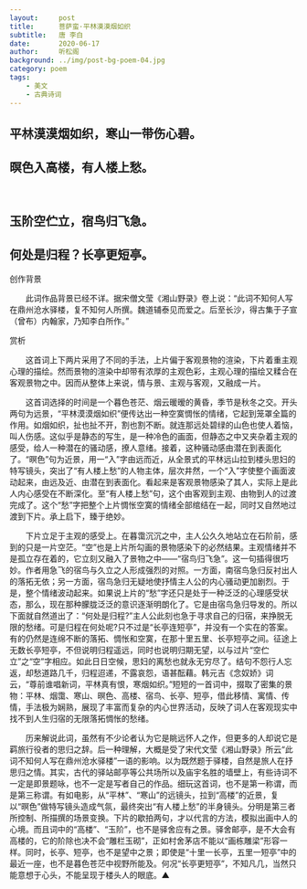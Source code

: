 ```yaml
---
layout:     post
title:      菩萨蛮·平林漠漠烟如织
subtitle:   唐 李白
date:       2020-06-17
author:     听松阁
background: ../img/post-bg-poem-04.jpg
category: poem
tags:
    - 美文
    - 古典诗词
---
```



## 平林漠漠烟如织，寒山一带伤心碧。
## 暝色入高楼，有人楼上愁。
&nbsp;
## 玉阶空伫立，宿鸟归飞急。
## 何处是归程？长亭更短亭。



创作背景

　　此词作品背景已经不详。据宋僧文莹《湘山野录》卷上说：“此词不知何人写在鼎州沧水驿楼，复不知何人所撰。魏道辅泰见而爱之。后至长沙，得古集于子宣（曾布）内翰家，乃知李白所作。”

 





赏析

　　这首词上下两片采用了不同的手法，上片偏于客观景物的渲染，下片着重主观心理的描绘。然而景物的渲染中却带有浓厚的主观色彩，主观心理的描绘又糅合在客观景物之中。因而从整体上来说，情与景、主观与客观，又融成一片。

　　这首词选择的时间是一个暮色苍茫、烟云暖暧的黄昏，季节是秋冬之交。开头两句为远景，“平林漠漠烟如织”便传达出一种空寞惆怅的情绪，它起到笼罩全篇的作用。如烟如织，扯也扯不开，割也割不断。就连那远处碧绿的山色也使人着恼，叫人伤感。这似乎是静态的写生，是一种冷色的画面，但静态之中又夹杂着主观的感受，给人一种潜在的骚动感，撩人意绪。接着，这种骚动感由潜在到表面化了。“暝色”句为近景，用一“入”字由远而近，从全景式的平林远山拉到楼头思妇的特写镜头，突出了“有人楼上愁”的人物主体，层次井然，一个“入”字使整个画面波动起来，由远及近、由潜在到表面化。看起来是客观景物感染了其人，实际上是此人内心感受在不断深化。至“有人楼上愁”句，这个由客观到主观、由物到人的过渡完成了。这个“愁”字把整个上片惆怅空寞的情绪全部绾结在一起，同时又自然地过渡到下片。承上启下，臻于绝妙。

　　下片立足于主观的感受上。在暮霭沉沉之中，主人公久久地站立在石阶前，感到的只是一片空茫。“空”也是上片所勾画的景物感染下的必然结果。主观情绪并不是孤立存在着的，它立刻又融入了景物之中——“宿鸟归飞急”。这一句插得很巧妙。作者用急飞的宿鸟与久立之人形成强烈的对照。一方面，南宿鸟急归反衬出人的落拓无依；另一方面，宿鸟急归无疑地使抒情主人公的内心骚动更加剧烈。于是，整个情绪波动起来。如果说上片的“愁”字还只是处于一种泛泛的心理感受状态，那么，现在那种朦胧泛泛的意识逐渐明朗化了。它是由宿鸟急归导发的。所以下面就自然道出了：“何处是归程?”主人公此刻也急于寻求自己的归宿，来挣脱无限的愁绪。可是归程在何处呢?只不过是“长亭连短亭”，并没有一个实在的答案。有的仍然是连绵不断的落拓、惆怅和空寞，在那十里五里、长亭短亭之间。征途上无数长亭短亭，不但说明归程遥远，同时也说明归期无望，以与过片“空伫立”之“空”字相应。如此日日空候，思妇的离愁也就永无穷尽了。结句不怨行人忘返，却愁道路几千，归程迢递，不露哀怨，语甚酝藉。韩元吉《念奴娇》词云，“尊前谁唱新词，平林真有恨，寒烟如织。”短短的一首词中，掇取了密集的景物：平林、烟霭、寒山、暝色、高楼、宿鸟、长亭、短亭，借此移情、寓情、传情，手法极为娴熟，展现了丰富而复杂的内心世界活动，反映了词人在客观现实中找不到人生归宿的无限落拓惆怅的愁绪。

　　历来解说此词，虽然有不少论者认为它是眺远怀人之作，但更多的人却说它是羁旅行役者的思归之辞。后一种理解，大概是受了宋代文莹《湘山野录》所云“此词不知何人写在鼎州沧水驿楼”一语的影响。以为既然题于驿楼，自然是旅人在抒思归之情。其实，古代的驿站邮亭等公共场所以及庙宇名胜的墙壁上，有些诗词不一定是即景题咏，也不一定是写者自己的作品。细玩这首词，也不是第一称谓，而是第三称谓。有如电影，从“平林”、“寒山”的远镜头，拉到“高楼”的近景，复以“暝色”做特写镜头造成气氛，最终突出“有人楼上愁”的半身镜头。分明是第三者所控制、所描撰的场景变换。下片的歇拍两句，才以代言的方法，模拟出画中人的心境。而且词中的“高楼”、“玉阶”，也不是驿舍应有之景。驿舍邮亭，是不大会有高楼的，它的阶除也决不会“雕栏玉砌”，正如村舍茅店不能以“画栋雕梁”形容一样。同时，长亭、短亭，也不是望中之景；即使是“十里一长亭，五里一短亭”中的最近一座，也不是暮色苍茫中视野所能及。何况“长亭更短亭”，不知凡几，当然只能意想于心头，不能呈现于楼头人的眼底。▲
  
